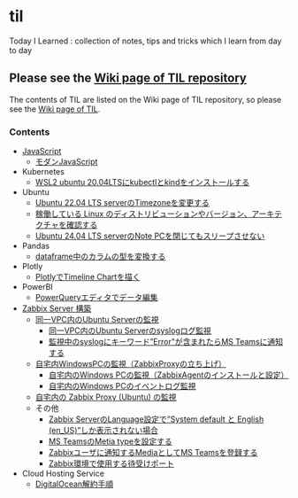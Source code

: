 # til
Today I Learned : collection of notes, tips and tricks which I learn from day to day

## Please see the [Wiki page of TIL repository](https://github.com/aktnk/til/wiki)

The contents of TIL are listed on the Wiki page of TIL repository, so please see the [Wiki page of TIL](https://github.com/aktnk/til/wiki).

### Contents

* [JavaScript](https://github.com/aktnk/til/wiki/JavaScript)
  * [モダンJavaScript](https://github.com/aktnk/til/wiki/%E3%83%A2%E3%83%80%E3%83%B3JavaScript)
* Kubernetes
  * [WSL2 ubuntu 20.04LTSにkubectlとkindをインストールする](https://github.com/aktnk/til/wiki/WSL2-ubuntu-20.04LTS-%E3%81%AB-kubectl-%E3%81%A8-kind-%E3%82%92%E3%82%A4%E3%83%B3%E3%82%B9%E3%83%88%E3%83%BC%E3%83%AB%E3%81%99%E3%82%8B) 
* Ubuntu
  * [Ubuntu 22.04 LTS serverのTimezoneを変更する](https://github.com/aktnk/til/wiki/Ubuntu-22.04-LTS-server%E3%81%AETimezone%E3%82%92%E5%A4%89%E6%9B%B4%E3%81%99%E3%82%8B)
  * [稼働している Linux のディストリビューションやバージョン、アーキテクチャを確認する](https://github.com/aktnk/til/wiki/%E7%A8%BC%E5%83%8D%E3%81%97%E3%81%A6%E3%81%84%E3%82%8B-Linux-%E3%81%AE%E3%83%87%E3%82%A3%E3%82%B9%E3%83%88%E3%83%AA%E3%83%93%E3%83%A5%E3%83%BC%E3%82%B7%E3%83%A7%E3%83%B3%E3%82%84%E3%83%90%E3%83%BC%E3%82%B8%E3%83%A7%E3%83%B3%E3%80%81%E3%82%A2%E3%83%BC%E3%82%AD%E3%83%86%E3%82%AF%E3%83%81%E3%83%A3%E3%82%92%E7%A2%BA%E8%AA%8D%E3%81%99%E3%82%8B)
  * [Ubuntu 24.04 LTS serverのNote PCを閉じてもスリープさせない](https://github.com/aktnk/til/wiki/Ubuntu-Note-PC%E3%82%92%E9%96%89%E3%81%98%E3%81%A6%E3%82%82%E3%82%B9%E3%83%AA%E3%83%BC%E3%83%97%E3%81%95%E3%81%9B%E3%81%AA%E3%81%84)
* Pandas
  * [dataframe中のカラムの型を変換する](https://github.com/aktnk/til/wiki/dataframe%E4%B8%AD%E3%81%AE%E3%82%AB%E3%83%A9%E3%83%A0%E3%81%AE%E5%9E%8B%E3%82%92%E5%A4%89%E6%8F%9B%E3%81%99%E3%82%8B)
* Plotly
  * [PlotlyでTimeline Chartを描く](https://github.com/aktnk/til/wiki/Plotly%E3%81%A7Timeline-Chart%E3%82%92%E6%8F%8F%E3%81%8F)
* PowerBI
  * [PowerQueryエディタでデータ編集](https://github.com/aktnk/til/wiki/PowerQuery%E3%82%A8%E3%83%87%E3%82%A3%E3%82%BF%E3%81%A7%E3%83%87%E3%83%BC%E3%82%BF%E7%B7%A8%E9%9B%86)
* [Zabbix Server 構築](https://github.com/aktnk/til/wiki/Zabbix-Server-%E6%A7%8B%E7%AF%89)
  * [同一VPC内のUbuntu Serverの監視](https://github.com/aktnk/til/wiki/%E5%90%8C%E4%B8%80VPC%E5%86%85%E3%81%AEUbuntu-Server%E3%81%AE%E7%9B%A3%E8%A6%96)
    * [同一VPC内のUbuntu Serverのsyslogログ監視](https://github.com/aktnk/til/wiki/%E5%90%8C%E4%B8%80VPC%E5%86%85%E3%81%AEUbuntu-Server%E3%81%AEsyslog%E3%83%AD%E3%82%B0%E7%9B%A3%E8%A6%96)
    * [監視中のsyslogにキーワード”Error"が含まれたらMS Teamsに通知する](https://github.com/aktnk/til/wiki/%E7%9B%A3%E8%A6%96%E4%B8%AD%E3%81%AEsyslog%E3%81%AB%E3%82%AD%E3%83%BC%E3%83%AF%E3%83%BC%E3%83%89%E2%80%9DError%22%E3%81%8C%E5%90%AB%E3%81%BE%E3%82%8C%E3%81%9F%E3%82%89MS-Teams%E3%81%AB%E9%80%9A%E7%9F%A5%E3%81%99%E3%82%8B)
  * [自宅内WindowsPCの監視（ZabbixProxyの立ち上げ）](https://github.com/aktnk/til/wiki/%E8%87%AA%E5%AE%85%E5%86%85%E3%81%AEWindows-PC%E3%81%AE%E7%9B%A3%E8%A6%96%EF%BC%88ZabbixProxy%E3%81%AE%E7%AB%8B%E3%81%A1%E4%B8%8A%E3%81%92%EF%BC%89)
    * [自宅内のWindows PCの監視（ZabbixAgentのインストールと設定）](https://github.com/aktnk/til/wiki/%E8%87%AA%E5%AE%85%E5%86%85%E3%81%AEWindows-PC%E3%81%AE%E7%9B%A3%E8%A6%96%EF%BC%88ZabbixAgent%E3%81%AE%E3%82%A4%E3%83%B3%E3%82%B9%E3%83%88%E3%83%BC%E3%83%AB%E3%81%A8%E8%A8%AD%E5%AE%9A%EF%BC%89)
    * [自宅内のWindows PCのイベントログ監視](https://github.com/aktnk/til/wiki/%E8%87%AA%E5%AE%85%E5%86%85%E3%81%AEWindows-PC%E3%81%AE%E3%82%A4%E3%83%99%E3%83%B3%E3%83%88%E3%83%AD%E3%82%B0%E7%9B%A3%E8%A6%96)
  * [自宅内の Zabbix Proxy (Ubuntu) の監視](https://github.com/aktnk/til/wiki/%E8%87%AA%E5%AE%85%E5%86%85%E3%81%AE-Zabbix-Proxy-(Ubuntu)-%E3%81%AE%E7%9B%A3%E8%A6%96)
  * その他
    * [Zabbix ServerのLanguage設定で”System default と English (en_US)”しか表示されない場合](https://github.com/aktnk/til/wiki/Zabbix-Server%E3%81%AELanguage%E8%A8%AD%E5%AE%9A%E3%81%A7%E2%80%9DSystem-default-%E3%81%A8-English-(en_US)%E2%80%9D%E3%81%97%E3%81%8B%E8%A1%A8%E7%A4%BA%E3%81%95%E3%82%8C%E3%81%AA%E3%81%84%E5%A0%B4%E5%90%88)
    * [MS TeamsのMetia typeを設定する](https://github.com/aktnk/til/wiki/MS-Teams%E3%81%AEMetia-type%E3%82%92%E8%A8%AD%E5%AE%9A%E3%81%99%E3%82%8B)
    * [Zabbixユーザに通知するMediaとしてMS Teamsを登録する](https://github.com/aktnk/til/wiki/Zabbix%E3%83%A6%E3%83%BC%E3%82%B6%E3%81%AB%E9%80%9A%E7%9F%A5%E3%81%99%E3%82%8BMedia%E3%81%A8%E3%81%97%E3%81%A6MS-Teams%E3%82%92%E7%99%BB%E9%8C%B2%E3%81%99%E3%82%8B)
    * [Zabbix環境で使用する待受けポート](https://github.com/aktnk/til/wiki/Zabbix%E7%92%B0%E5%A2%83%E3%81%A7%E4%BD%BF%E7%94%A8%E3%81%99%E3%82%8B%E5%BE%85%E5%8F%97%E3%81%91%E3%83%9D%E3%83%BC%E3%83%88)
* Cloud Hosting Service
  * [DigitalOcean解約手順](https://github.com/aktnk/til/wiki/DigitalOcean%E8%A7%A3%E7%B4%84%E6%89%8B%E9%A0%86)
